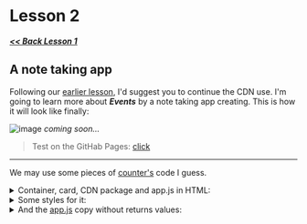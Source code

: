 # Lesson 2

***[<< Back Lesson 1](https://github.com/syrovezhko/learning-vue/tree/lesson1/lesson%201)***

## A note taking app


Following our [earlier lesson](https://github.com/syrovezhko/learning-vue/tree/lesson1/lesson%201), I'd suggest you to continue the CDN use. I'm going to learn more about ***Events*** by a note taking app creating. This is how it will look like finally:

![image](#) *coming soon...*
> Test on the GitHab Pages: [click](https://syrovezhko.github.io/learning-vue/lesson%202/src/)
***

We may use some pieces of [counter's](https://github.com/syrovezhko/learning-vue/tree/lesson1/lesson%201/src) code I guess.
<details>
<summary>Container, card, CDN package and app.js in HTML:</summary>

```HTML
<!DOCTYPE html>
<html lang="en">
  <head>
    <meta charset="UTF-8">
    <meta http-equiv="X-UA-Compatible" content="IE=edge">
    <meta name="viewport" content="width=device-width, initial-scale=1.0">
    <title>Note taking app</title>
    <link rel="stylesheet" href="style.css">
  </head>
  <body>
    <div class="container" id="app">
      <div class="card"></div>
    </div>
    <script src="https://unpkg.com/vue@next"></script>
    <script src="app.js"></script>
  </body>
</html>
```
</details>

<details>
<summary>Some styles for it:</summary>

```CSS
@import url('https://fonts.googleapis.com/css2?family=Roboto:wght@400;500&display=swap');

* {
  box-sizing: border-box;
}

body {
  font-family: Inter, Roboto, Oxygen, Fira Sans, Helvetica Neue, sans-serif;
  -webkit-font-smoothing: antialiased;
  -moz-osx-font-smoothing: grayscale;
  font-size: 16px;
  color: #2c3e50;
  background: #2c3e50;
}

.container {
  margin: 0 auto;
  max-width: 1000px;
}

.card {
  padding: 1rem;
  border-radius: 10px;
  box-shadow: 2px 3px 10px rgba(0, 0, 0, 0.2);
  background: #fff;
}
```
</details>

<details>
<summary>And the <a href="https://github.com/syrovezhko/learning-vue/blob/lesson1/lesson%201/src/app.js">app.js</a> copy without returns values:</summary>

```JS
const App = {
  data() {
    return {
      
    }
  }
}

Vue.createApp(App).mount('#app')
```
</details>